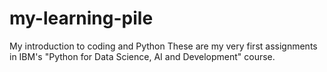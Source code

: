 # my-learning-pile
My introduction to coding and Python
These are my very first assignments in IBM's "Python for Data Science, AI and Development" course.
